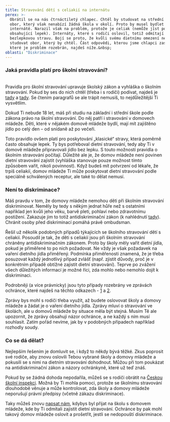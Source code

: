 ```yaml
---
title: Stravování dětí s celiakií na internátu
perex: >-
  Obrátil se na nás čtrnáctiletý chlapec. Chtěl by studovat na střední škole
  obor, který však nenabízí žádná škola v okolí. Proto by musel bydlet na
  internátě. Narazil však na problém, protože je celiak (nemůže jíst potraviny
  obsahující lepek). Internáty, které s rodiči oslovil, totiž odmítají vařit
  bezlepkovou stravu. Bojí se proto, že kvůli svému dietnímu omezení nebude moci
  studovat obor, který by chtěl. Část odpovědi, kterou jsme chlapci zaslali a ve
  které je problém rozebrán, najdeš níže.&nbsp;
oblasti: "Diskriminace"
---
```


<h3>Jaká pravidla platí pro školní stravování?</h3><p><br />Pravidla pro školní stravování upravuje školský zákon a vyhláška o školním stravování. Pokud by ses do nich chtěl (třeba i s rodiči) podívat, najdeš je <a href="https://zakonyprolidi.cz/cs/2004-561" target="_blank">tady</a> a <a href="https://zakonyprolidi.cz/cs/2005-107" target="_blank">tady</a>. Se čtením paragrafů se ale trápit nemusíš, to nejdůležitější Ti vysvětlím.</p><p>Dokud Ti nebude 18 let, máš při studiu na základní i střední škole podle zákona právo na školní stravování. Do něj patří i stravování v domovech mládeže. Děti, které v nějakém domově mládeže bydlí, mají mít zajištěno jídlo po celý den – od snídaně až po večeři.</p><p>Toto pravidlo ovšem platí pro poskytování „klasické“ stravy, která poměrně často obsahuje lepek. Ty bys potřeboval dietní stravování, tedy aby Ti v domově mládeže připravovali jídlo bez lepku. S touto možností pravidla o školním stravování počítají. Důležité ale je, že domov mládeže není povinen dietní stravování zajistit (vyhláška stanovuje pouze možnost tímto způsobem vařit, nikoli povinnost). Když budeš mít potvrzení od lékaře, že trpíš celiakií, domov mládeže Ti může poskytovat dietní stravování podle speciálně schválených receptur, ale také to dělat nemusí.</p><h3>Není to diskriminace?</h3><p>Máš pravdu v tom, že domovy mládeže nemohou děti při školním stravování diskriminovat. Neměly by tedy s někým jednat hůře než s ostatními například jen kvůli jeho věku, barvě pleti, pohlaví nebo zdravotnímu postižení. Zakazuje jim to totiž antidiskriminační zákon (k nahlédnutí <a href="https://zakonyprolidi.cz/cs/2009-198" target="_blank">tady</a>). Chránit osoby před diskriminací pomáhá právě ombudsman.</p><p>Řešil už několik podobných případů týkajících se školního stravování dětí s celiakií. Posoudil je tak, že děti s celiakií jsou při školním stravování chráněny antidiskriminačním zákonem. Proto by školy měly vařit dietní jídla, pokud je přiměřené to po nich požadovat. Ne vždy je však požadavek na vaření dietního jídla přiměřený. Podmínka přiměřenosti znamená, že je třeba posuzovat každý jednotlivý případ zvlášť (např. zjistit důvody, proč je v konkrétním případě obtížné zajistit dietní stravování). Teprve po zvážení všech důležitých informací je možné říci, zda mohlo nebo nemohlo dojít k diskriminaci.</p><p>Podrobněji (a více právnicky) jsou tyto případy rozebrány ve zprávách ochránce, které najdeš na těchto odkazech - <a href="https://www.ochrance.cz/fileadmin/user_upload/ESO/6059-2015-IP-Z.pdf" target="_blank">1</a> a <a href="https://www.ochrance.cz/fileadmin/user_upload/ESO/5679-2016-IP-zprava.pdf" target="_blank">2</a>.</p><p>Zprávy bys mohl s rodiči třeba využít, až budete oslovovat školy a domovy mládeže a žádat je o vaření dietního jídla. Zprávy mluví o stravování ve školách, ale u domovů mládeže by situace měla být stejná. Musím Tě ale upozornit, že zprávy obsahují názor ochránce, a ne každý s ním musí souhlasit. Zatím pořád nevíme, jak by v podobných případech například rozhodly soudy.</p><h3>Co se dá dělat?</h3><p>Nejlepším řešením je domluvit se, i když to někdy bývá těžké. Zkus poprosit své rodiče, aby znovu oslovili Tebou vybrané školy a domovy mládeže a pokusili se s nimi na dietním stravování dohodnout. Můžou při tom poukázat na antidiskriminační zákon a názory ochránkyně, které už teď znáš.</p><p>Pokud by se žádná dohoda nepodařila, můžeš se s rodiči obrátit na <a href="https://www.csicr.cz/cz/Poradna-QL/Poradna/Jak-podavat-stiznosti,-podnety,-petice/Stiznosti,-podnety,-petice" target="_blank">Českou školní inspekci</a>. Možná by Ti mohla pomoci, protože se školnímu stravování dlouhodobě věnuje a může kontrolovat, zda školy a domovy mládeže neporušují právní předpisy (včetně zákazu diskriminace).</p><p>Taky můžeš znovu <a href="https://deti.ochrance.cz/jak-se-na-ochrankyni-obratit/" target="_blank">napsat nám</a>, kdybys byl přijat na školu s domovem mládeže, kde by Ti odmítali zajistit dietní stravování. Ochránce by pak mohl takový domov mládeže oslovit a prošetřit, jestli se nedopouští diskriminace. </p></div>
